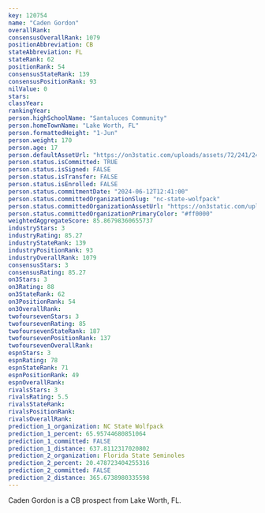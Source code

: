```yaml
---
key: 120754
name: "Caden Gordon"
overallRank: 
consensusOverallRank: 1079
positionAbbreviation: CB
stateAbbreviation: FL
stateRank: 62
positionRank: 54
consensusStateRank: 139
consensusPositionRank: 93
nilValue: 0
stars: 
classYear: 
rankingYear: 
person.highSchoolName: "Santaluces Community"
person.homeTownName: "Lake Worth, FL"
person.formattedHeight: "1-Jun"
person.weight: 170
person.age: 17
person.defaultAssetUrl: "https://on3static.com/uploads/assets/72/241/241072.png"
person.status.isCommitted: TRUE
person.status.isSigned: FALSE
person.status.isTransfer: FALSE
person.status.isEnrolled: FALSE
person.status.commitmentDate: "2024-06-12T12:41:00"
person.status.committedOrganizationSlug: "nc-state-wolfpack"
person.status.committedOrganizationAssetUrl: "https://on3static.com/uploads/assets/80/150/150080.svg"
person.status.committedOrganizationPrimaryColor: "#ff0000"
weightedAggregateScore: 85.86798360655737
industryStars: 3
industryRating: 85.27
industryStateRank: 139
industryPositionRank: 93
industryOverallRank: 1079
consensusStars: 3
consensusRating: 85.27
on3Stars: 3
on3Rating: 88
on3StateRank: 62
on3PositionRank: 54
on3OverallRank: 
twofoursevenStars: 3
twofoursevenRating: 85
twofoursevenStateRank: 187
twofoursevenPositionRank: 137
twofoursevenOverallRank: 
espnStars: 3
espnRating: 78
espnStateRank: 71
espnPositionRank: 49
espnOverallRank: 
rivalsStars: 3
rivalsRating: 5.5
rivalsStateRank: 
rivalsPositionRank: 
rivalsOverallRank: 
prediction_1_organization: NC State Wolfpack
prediction_1_percent: 65.95744680851064
prediction_1_committed: FALSE
prediction_1_distance: 637.8112317020802
prediction_2_organization: Florida State Seminoles
prediction_2_percent: 20.478723404255316
prediction_2_committed: FALSE
prediction_2_distance: 365.6738980335598
---
```

Caden Gordon is a CB prospect from Lake Worth, FL.